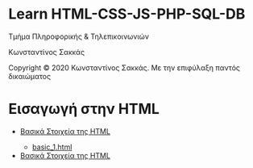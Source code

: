 <html>
<body>
<h1> Learn HTML-CSS-JS-PHP-SQL-DB</h1>
<p> Τμήμα Πληροφορικής & Τηλεπικοινωνιών </p>
<p> Κωνσταντίνος Σακκάς</p>
  <p>Copyright © 2020 Κωνσταντίνος Σακκάς. Με την επιφύλαξη παντός δικαιώματος</p>
  <h1></h1>

<h1>Εισαγωγή στην HTML</h1>
<ul>
<li><a href="/Εισαγωγή στην HTML/basic_1.html" target="_blank">Βασικά Στοιχεία της HTML </a></li>

* [basic_1.html](./basic_1.html)

<li><a href="">Βασικά Στοιχεία της HTML </a></li>

</ul>
</body>
</html>